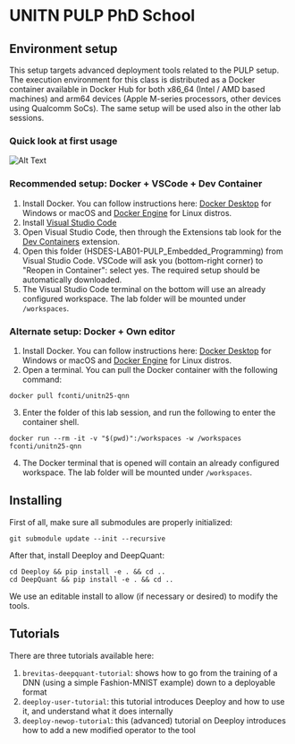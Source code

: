 # UNITN PULP PhD School

## Environment setup
This setup targets advanced deployment tools related to the PULP setup.
The execution environment for this class is distributed as a Docker container available in Docker Hub for both x86_64 (Intel / AMD based machines) and arm64 devices (Apple M-series processors, other devices using Qualcomm SoCs).
The same setup will be used also in the other lab sessions.

### Quick look at first usage
![Alt Text](https://raw.githubusercontent.com/EEESlab/hsdes-2025/refs/heads/main/screencast/setup_screencast.gif)

### Recommended setup: Docker + VSCode + Dev Container
1. Install Docker. You can follow instructions here: [Docker Desktop](https://www.docker.com/products/docker-desktop/) for Windows or macOS and [Docker Engine](https://docs.docker.com/engine/install/) for Linux distros.
2. Install [Visual Studio Code](https://code.visualstudio.com/)
3. Open Visual Studio Code, then through the Extensions tab look for the [Dev Containers](https://marketplace.visualstudio.com/items?itemName=ms-vscode-remote.remote-containers) extension.
4. Open this folder (HSDES-LAB01-PULP_Embedded_Programming) from Visual Studio Code. VSCode will ask you (bottom-right corner) to "Reopen in Container": select yes. The required setup should be automatically downloaded.
5. The Visual Studio Code terminal on the bottom will use an already configured workspace. The lab folder will be mounted under `/workspaces`.

### Alternate setup: Docker + Own editor
1. Install Docker. You can follow instructions here: [Docker Desktop](https://www.docker.com/products/docker-desktop/) for Windows or macOS and [Docker Engine](https://docs.docker.com/engine/install/) for Linux distros.
2. Open a terminal. You can pull the Docker container with the following command:
```
docker pull fconti/unitn25-qnn
```
3. Enter the folder of this lab session, and run the following to enter the container shell.
```
docker run --rm -it -v "$(pwd)":/workspaces -w /workspaces fconti/unitn25-qnn
```
4. The Docker terminal that is opened will contain an already configured workspace. The lab folder will be mounted under `/workspaces`.

## Installing 
First of all, make sure all submodules are properly initialized:
```
git submodule update --init --recursive
```
After that, install Deeploy and DeepQuant:
```
cd Deeploy && pip install -e . && cd ..
cd DeepQuant && pip install -e . && cd ..
```
We use an editable install to allow (if necessary or desired) to modify the tools.

## Tutorials
There are three tutorials available here:
 1. `brevitas-deepquant-tutorial`: shows how to go from the training of a DNN (using a simple Fashion-MNIST example) down to a deployable format
 2. `deeploy-user-tutorial`: this tutorial introduces Deeploy and how to use it, and understand what it does internally
 3. `deeploy-newop-tutorial`: this (advanced) tutorial on Deeploy introduces how to add a new modified operator to the tool
